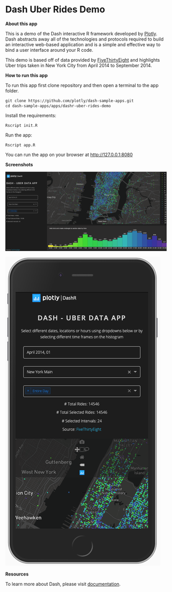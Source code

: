 # Dash Uber Rides Demo

**About this app**

This is a demo of the Dash interactive R framework developed by [Plotly](https://plot.ly/).
Dash abstracts away all of the technologies and protocols required to build an interactive web-based application and is a simple and effective way to bind a user interface around your R code.

This demo is based off of data provided by [FiveThirtyEight](https://github.com/fivethirtyeight/uber-tlc-foil-response/tree/master/uber-trip-data) and highlights Uber trips taken in New York City from April 2014 to September 2014.

**How to run this app**

To run this app first clone repository and then open a terminal to the app folder.

```
git clone https://github.com/plotly/dash-sample-apps.git
cd dash-sample-apps/apps/dashr-uber-rides-demo
```

Install the requirements:

```
Rscript init.R
```

Run the app:

```
Rscript app.R
```
You can run the app on your browser at http://127.0.0.1:8080


**Screenshots**

![demo.png](demo.png)

![mobile.png](mobile.png)

**Resources**

To learn more about Dash, please visit [documentation](https://dashr-docs.herokuapp.com/).

